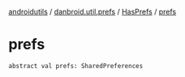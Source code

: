 [androidutils](../../index.md) / [danbroid.util.prefs](../index.md) / [HasPrefs](index.md) / [prefs](./prefs.md)

# prefs

`abstract val prefs: SharedPreferences`